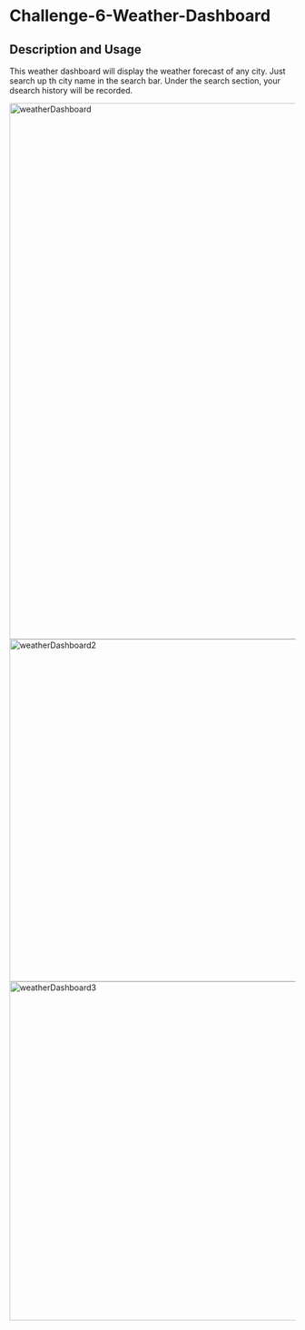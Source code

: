 # Challenge-6-Weather-Dashboard

## Description and Usage
This weather dashboard will display the weather forecast of any city. Just search up th city name in the search bar. Under the search section, your dsearch history will be recorded. 

<img width="944" alt="weatherDashboard" src="https://user-images.githubusercontent.com/91916985/169862301-2ac66b59-b774-46f2-a659-3b1de4805997.png">

<img width="603" alt="weatherDashboard2" src="https://user-images.githubusercontent.com/91916985/169862320-6089541b-59cf-4ecb-8d2d-5032e36fe11a.png">

<img width="597" alt="weatherDashboard3" src="https://user-images.githubusercontent.com/91916985/169862334-ae4abd90-ed5c-4338-9509-fa4501437439.png">
